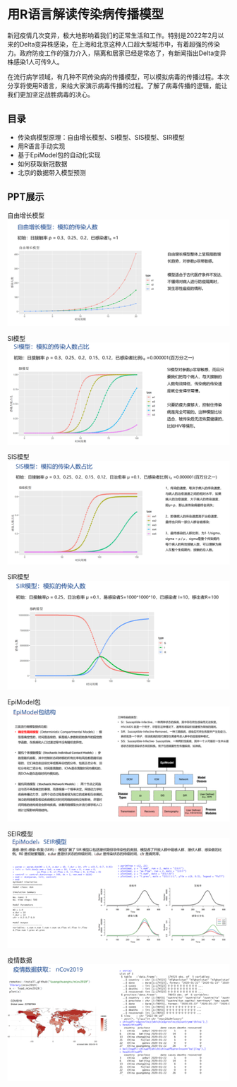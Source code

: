 # 用R语言解读传染病传播模型

新冠疫情几次变异，极大地影响着我们的正常生活和工作。特别是2022年2月以来的Delta变异株感染，在上海和北京这种人口超大型城市中，有着超强的传染力。政府防疫工作的强力介入，隔离和居家已经是常态了，有新闻指出Delta变异株感染1人可传9人。

在流行病学领域，有几种不同传染病的传播模型，可以模拟病毒的传播过程。本次分享将使用R语言，来给大家演示病毒传播的过程。了解了病毒传播的逻辑，能让我们更加坚定战胜病毒的决心。


## 目录

+ 传染病模型原理：自由增长模型、SI模型、SIS模型、SIR模型
+ 用R语言手动实现
+ 基于EpiModel包的自动化实现
+ 如何获取新冠数据
+ 北京的数据带入模型预测


## PPT展示

自由增长模型
![](./image/01.png)

SI模型
![](./image/02.png)

SIS模型
![](./image/03.png)

SIR模型
![](./image/04.png)

EpiModel包
![](./image/05.png)

SEIR模型
![](./image/06.png)

疫情数据
![](./image/07.png)


